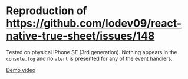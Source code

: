 # Reproduction of https://github.com/lodev09/react-native-true-sheet/issues/148

Tested on physical iPhone SE (3rd generation). Nothing appears in the `console.log` and no `alert` is presented for any of the event handlers.

[Demo video](https://github.com/carter-0/true-sheet-repro/raw/refs/heads/master/demo.mov)

